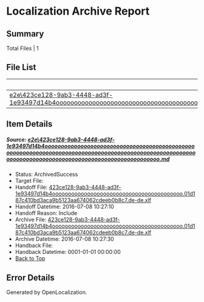 # <a name='report-top'></a> Localization Archive Report

## Summary
 Total Files | 1

## File List
 Source File | Status | Details 
 ----------- | ------ | ------- 
 [e2e\423ce128-9ab3-4448-ad3f-1e93497d14b4ooooooooooooooooooooooooooooooooooooooooooooooooooooooooooooooooooooooooooooooooooooooooooooooooooooooooooooooooooooooooooooooooooooooooooooooooooooooo.md](https://github.com/OpenLocalizationTestOrg/oltest/blob/c201e1f5c401765822b6ff63a977c38b90b834a1/e2e/423ce128-9ab3-4448-ad3f-1e93497d14b4ooooooooooooooooooooooooooooooooooooooooooooooooooooooooooooooooooooooooooooooooooooooooooooooooooooooooooooooooooooooooooooooooooooooooooooooooooooooo.md) | ArchivedSuccess | [Details](#d151a209e73fce10104971596d14772359fcc6a91)

## Item Details
##### <a name='d151a209e73fce10104971596d14772359fcc6a91'></a> Source: [e2e\423ce128-9ab3-4448-ad3f-1e93497d14b4ooooooooooooooooooooooooooooooooooooooooooooooooooooooooooooooooooooooooooooooooooooooooooooooooooooooooooooooooooooooooooooooooooooooooooooooooooooooo.md](https://github.com/OpenLocalizationTestOrg/oltest/blob/c201e1f5c401765822b6ff63a977c38b90b834a1/e2e/423ce128-9ab3-4448-ad3f-1e93497d14b4ooooooooooooooooooooooooooooooooooooooooooooooooooooooooooooooooooooooooooooooooooooooooooooooooooooooooooooooooooooooooooooooooooooooooooooooooooooooo.md)
* Status: ArchivedSuccess
* Target File: 
* Handoff File: [423ce128-9ab3-4448-ad3f-1e93497d14b4ooooooooooooooooooooooooooooooooooooooooo.01d187c410bd3aca9b5123aa674062cdeeb0b8c7.de-de.xlf](https://github.com/OpenLocalizationTestOrg/olhandoff-e2e/blob/6d498546db36d61000a2ee6947c4b1bdd54c7d06/ol-handoff/OpenLocalizationTestOrg/oltest-dede-fly/ci/ht/423ce128-9ab3-4448-ad3f-1e93497d14b4ooooooooooooooooooooooooooooooooooooooooo.01d187c410bd3aca9b5123aa674062cdeeb0b8c7.de-de.xlf)
* Handoff Datetime: 2016-07-08 10:27:10
* Handoff Reason: Include
* Archive File: [423ce128-9ab3-4448-ad3f-1e93497d14b4ooooooooooooooooooooooooooooooooooooooooo.01d187c410bd3aca9b5123aa674062cdeeb0b8c7.de-de.xlf](https://github.com/OpenLocalizationTestOrg/olhandoff-e2e/blob/3725647be002109418ec623de5fab7070fd7b318/ol-archive/OpenLocalizationTestOrg/oltest-dede-fly/ci/ht/423ce128-9ab3-4448-ad3f-1e93497d14b4ooooooooooooooooooooooooooooooooooooooooo.01d187c410bd3aca9b5123aa674062cdeeb0b8c7.de-de.xlf)
* Archive Datetime: 2016-07-08 10:27:30
* Handback File: 
* Handback Datetime: 0001-01-01 00:00:00
* [Back to Top](#report-top)


## Error Details

Generated by OpenLocalization.

